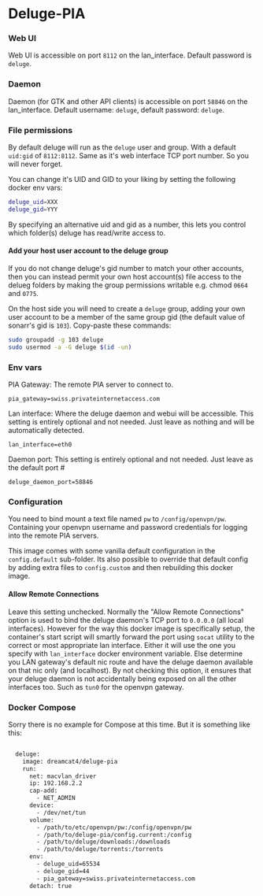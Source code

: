 # Deluge-PIA

### Web UI

Web UI is accessible on port `8112` on the lan_interface. Default password is `deluge`.

### Daemon

Daemon (for GTK and other API clients) is accessible on port `58846` on the lan_interface. Default username: `deluge`, default password: `deluge`.

### File permissions

By default deluge will run as the `deluge` user and group. With a default `uid:gid` of `8112:8112`. Same as it's web interface TCP port number. So you will never forget.

You can change it's UID and GID to your liking by setting the following docker env vars:

```sh
deluge_uid=XXX
deluge_gid=YYY
```

By specifying an alternative uid and gid as a number, this lets you control which folder(s) deluge has read/write access to.

#### Add your host user account to the deluge group

If you do not change deluge's gid number to match your other accounts, then you can instead permit your own host account(s) file access to the delueg folders by making the group permissions writable e.g. chmod `0664` and `0775`.

On the host side you will need to create a `deluge` group, adding your own user account to be a member of the same group gid (the default value of sonarr's gid is `103`). Copy-paste these commands:

```sh
sudo groupadd -g 103 deluge
sudo usermod -a -G deluge $(id -un)
```

### Env vars

PIA Gateway: The remote PIA server to connect to.

    pia_gateway=swiss.privateinternetaccess.com

Lan interface: Where the deluge daemon and webui will be accessible. This setting is entirely optional and not needed. Just leave as nothing and will be automatically detected.

    lan_interface=eth0

Daemon port: This setting is entirely optional and not needed. Just leave as the default port #

    deluge_daemon_port=58846

### Configuration

You need to bind mount a text file named `pw` to `/config/openvpn/pw`. Containing your openvpn username and password credentials for logging into the remote PIA servers.

This image comes with some vanilla default configuration in the `config.default` sub-folder. Its also possible to override that default config by adding extra files to `config.custom` and then rebuilding this docker image.

#### Allow Remote Connections

Leave this setting unchecked. Normally the "Allow Remote Connections" option is used to bind the deluge daemon's TCP port to `0.0.0.0` (all local interfaces). However for the way this docker image is specifically setup, the container's start script will smartly forward the port using `socat` utility to the correct or most appropriate lan interface. Either it will use the one you specify with `lan_interface` docker environment variable. Else determine you LAN gateway's default nic route and have the deluge daemon available on that nic only (and localhost). By not checking this option, it ensures that your deluge daemon is not accidentally being exposed on all the other interfaces too. Such as `tun0` for the openvpn gateway.

### Docker Compose

Sorry there is no example for Compose at this time. But it is something like this:

```sh

  deluge:
    image: dreamcat4/deluge-pia
    run:
      net: macvlan_driver
      ip: 192.168.2.2
      cap-add:
        - NET_ADMIN
      device:
        - /dev/net/tun
      volume:
        - /path/to/etc/openvpn/pw:/config/openvpn/pw
        - /path/to/deluge-pia/config.current:/config
        - /path/to/deluge/downloads:/downloads
        - /path/to/deluge/torrents:/torrents
      env:
        - deluge_uid=65534
        - deluge_gid=44
        - pia_gateway=swiss.privateinternetaccess.com
      detach: true
```



